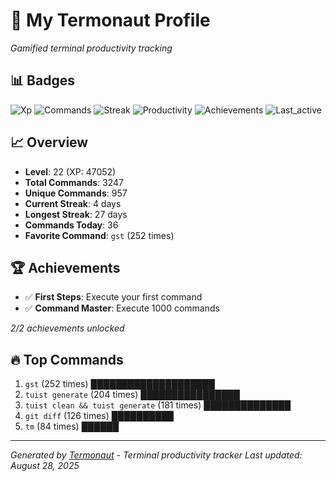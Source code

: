 # 🚀 My Termonaut Profile

*Gamified terminal productivity tracking*

## 📊 Badges

![Xp](https://img.shields.io/badge/XP-Level+22+%2847052%2F52900%29-blue?style=flat-square&logo=terminal&logoColor=white) ![Commands](https://img.shields.io/badge/Commands-3247-blue?style=flat-square&logo=terminal&logoColor=white) ![Streak](https://img.shields.io/badge/Streak-4+days-green?style=flat-square&logo=terminal&logoColor=white) ![Productivity](https://img.shields.io/badge/Productivity-80.0%25-green?style=flat-square&logo=terminal&logoColor=white) ![Achievements](https://img.shields.io/badge/Achievements-5%2F10-blue?style=flat-square&logo=terminal&logoColor=white) ![Last_active](https://img.shields.io/badge/Last+Active-14h+ago-yellow?style=flat-square&logo=terminal&logoColor=white) 

## 📈 Overview

- **Level**: 22 (XP: 47052)
- **Total Commands**: 3247
- **Unique Commands**: 957
- **Current Streak**: 4 days
- **Longest Streak**: 27 days
- **Commands Today**: 36
- **Favorite Command**: `gst` (252 times)

## 🏆 Achievements

- ✅ **First Steps**: Execute your first command
- ✅ **Command Master**: Execute 1000 commands

*2/2 achievements unlocked*

## 🔥 Top Commands

1. `gst` (252 times) ████████████████████
2. `tuist generate` (204 times) ████████████████
3. `tuist clean && tuist generate` (181 times) ██████████████
4. `git diff` (126 times) ██████████
5. `tm` (84 times) ██████

---

*Generated by [Termonaut](https://github.com/oiahoon/termonaut) - Terminal productivity tracker*
*Last updated: August 28, 2025*
